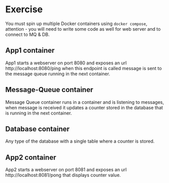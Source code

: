# Exercise

You must spin up multiple Docker containers using `docker compose`, attention - you will need to write some code as well for web server and to connect to MQ & DB.

## App1 container

App1 starts a webserver on port 8080 and exposes an url http://localhost:8080/ping when this endpoint is called message is sent to the message queue running in the next container.

## Message-Queue container

Message Queue container runs in a container and is listening to messages, when message is received it updates a counter stored in the database that is running in the next container.

## Database container

Any type of the database with a single table where a counter is stored.

## App2 container

App2 starts a webserver on port 8081 and exposes an url http://localhost:8081/pong that displays counter value.
